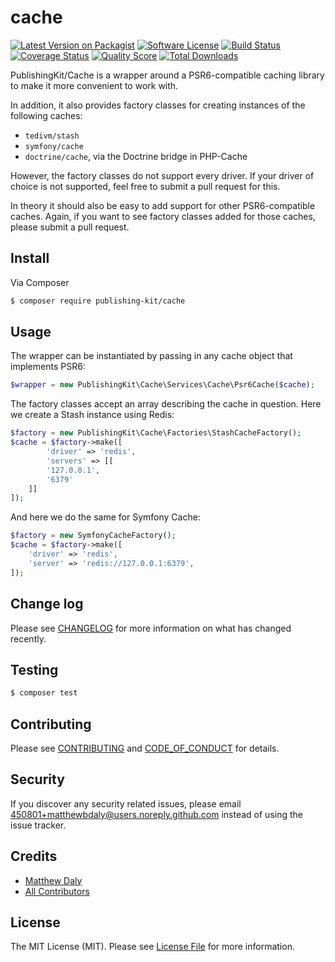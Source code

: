 # cache

[![Latest Version on Packagist][ico-version]][link-packagist]
[![Software License][ico-license]](LICENSE.md)
[![Build Status][ico-travis]][link-travis]
[![Coverage Status][ico-scrutinizer]][link-scrutinizer]
[![Quality Score][ico-code-quality]][link-code-quality]
[![Total Downloads][ico-downloads]][link-downloads]

PublishingKit/Cache is a wrapper around a PSR6-compatible caching library to make it more convenient to work with.

In addition, it also provides factory classes for creating instances of the following caches:

* `tedivm/stash`
* `symfony/cache`
* `doctrine/cache`, via the Doctrine bridge in PHP-Cache

However, the factory classes do not support every driver. If your driver of choice is not supported, feel free to submit a pull request for this.

In theory it should also be easy to add support for other PSR6-compatible caches. Again, if you want to see factory classes added for those caches, please submit a pull request.

## Install

Via Composer

``` bash
$ composer require publishing-kit/cache
```

## Usage

The wrapper can be instantiated by passing in any cache object that implements PSR6:
``` php
$wrapper = new PublishingKit\Cache\Services\Cache\Psr6Cache($cache);
```

The factory classes accept an array describing the cache in question. Here we create a Stash instance using Redis:

```php
$factory = new PublishingKit\Cache\Factories\StashCacheFactory();
$cache = $factory->make([
        'driver' => 'redis',
        'servers' => [[
        '127.0.0.1',
        '6379'
    ]]
]);
```

And here we do the same for Symfony Cache:

```php
$factory = new SymfonyCacheFactory();
$cache = $factory->make([
    'driver' => 'redis',
    'server' => 'redis://127.0.0.1:6379',
]);
```

## Change log

Please see [CHANGELOG](CHANGELOG.md) for more information on what has changed recently.

## Testing

``` bash
$ composer test
```

## Contributing

Please see [CONTRIBUTING](CONTRIBUTING.md) and [CODE_OF_CONDUCT](CODE_OF_CONDUCT.md) for details.

## Security

If you discover any security related issues, please email 450801+matthewbdaly@users.noreply.github.com instead of using the issue tracker.

## Credits

- [Matthew Daly][link-author]
- [All Contributors][link-contributors]

## License

The MIT License (MIT). Please see [License File](LICENSE.md) for more information.

[ico-version]: https://img.shields.io/packagist/v/publishing-kit/cache.svg?style=flat-square
[ico-license]: https://img.shields.io/badge/license-MIT-brightgreen.svg?style=flat-square
[ico-travis]: https://img.shields.io/travis/publishing-kit/cache/master.svg?style=flat-square
[ico-scrutinizer]: https://img.shields.io/scrutinizer/coverage/g/publishing-kit/cache.svg?style=flat-square
[ico-code-quality]: https://img.shields.io/scrutinizer/g/publishing-kit/cache.svg?style=flat-square
[ico-downloads]: https://img.shields.io/packagist/dt/publishing-kit/cache.svg?style=flat-square

[link-packagist]: https://packagist.org/packages/publishing-kit/cache
[link-travis]: https://travis-ci.org/publishing-kit/cache
[link-scrutinizer]: https://scrutinizer-ci.com/g/publishing-kit/cache/code-structure
[link-code-quality]: https://scrutinizer-ci.com/g/publishing-kit/cache
[link-downloads]: https://packagist.org/packages/publishing-kit/cache
[link-author]: https://github.com/matthewbdaly
[link-contributors]: ../../contributors
